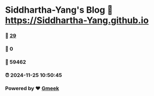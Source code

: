 # Siddhartha-Yang's Blog :link: https://Siddhartha-Yang.github.io 
### :page_facing_up: [29](https://Siddhartha-Yang.github.io/tag.html) 
### :speech_balloon: 0 
### :hibiscus: 59462 
### :alarm_clock: 2024-11-25 10:50:45 
### Powered by :heart: [Gmeek](https://github.com/Meekdai/Gmeek)
